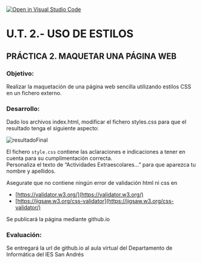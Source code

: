 [![Open in Visual Studio Code](https://classroom.github.com/assets/open-in-vscode-2e0aaae1b6195c2367325f4f02e2d04e9abb55f0b24a779b69b11b9e10269abc.svg)](https://classroom.github.com/online_ide?assignment_repo_id=16743510&assignment_repo_type=AssignmentRepo)
# U.T. 2.- USO DE ESTILOS

## PRÁCTICA 2. MAQUETAR UNA PÁGINA WEB

### Objetivo:
Realizar la maquetación de una página web sencilla utilizando estilos CSS en un fichero externo.

### Desarrollo:
Dado los archivos index.html, modificar el fichero styles.css para que el resultado tenga el siguiente aspecto:

![resultadoFinal](./img/resultadoFinal.png)

El fichero `style.css` contiene las aclaraciones e indicaciones a tener en cuenta para su cumplimentación correcta.  
Personaliza el texto de “Actividades Extraescolares…” para que aparezca tu nombre y apellidos.  

Asegurate que no contiene ningún error de validación html ni css en  
- [https://validator.w3.org/](https://validator.w3.org/)
- [https://jigsaw.w3.org/css-validator](https://jigsaw.w3.org/css-validator/)

Se publicará la página mediante github.io 

### Evaluación:

Se entregará la url de github.io al aula virtual del Departamento de Informática del IES San Andrés
